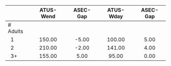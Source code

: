 
|                      |    ATUS-Wend |     ASEC-Gap |    ATUS-Wday |     ASEC-Gap |
| -------------------- | :----------: | :----------: | :----------: | :----------: |
| # Adults             |              |              |              |              |
| &nbsp;&nbsp;1        |       150.00 |        -5.00 |       100.00 |         5.00 |
| &nbsp;&nbsp;2        |       210.00 |        -2.00 |       141.00 |         4.00 |
| &nbsp;&nbsp;3+       |       155.00 |         5.00 |        95.00 |         0.00 |

